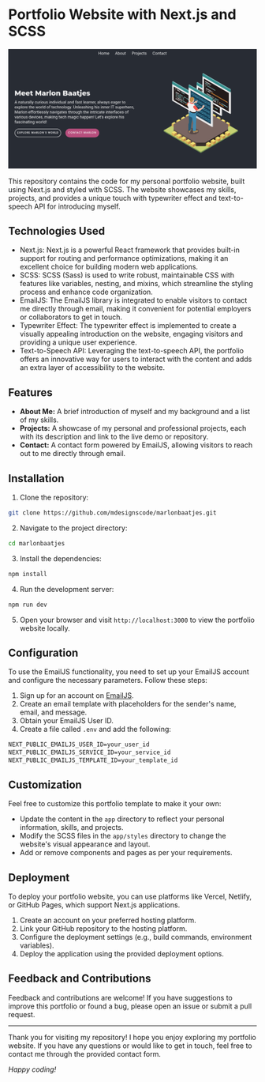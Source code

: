 # Portfolio Website with Next.js and SCSS

![Portfolio](./public/home-screenshot.png)

This repository contains the code for my personal portfolio website, built using Next.js and styled with SCSS. The website showcases my skills, projects, and provides a unique touch with typewriter effect and text-to-speech API for introducing myself.

## Technologies Used

- Next.js: Next.js is a powerful React framework that provides built-in support for routing and performance optimizations, making it an excellent choice for building modern web applications.
- SCSS: SCSS (Sass) is used to write robust, maintainable CSS with features like variables, nesting, and mixins, which streamline the styling process and enhance code organization.
- EmailJS: The EmailJS library is integrated to enable visitors to contact me directly through email, making it convenient for potential employers or collaborators to get in touch.
- Typewriter Effect: The typewriter effect is implemented to create a visually appealing introduction on the website, engaging visitors and providing a unique user experience.
- Text-to-Speech API: Leveraging the text-to-speech API, the portfolio offers an innovative way for users to interact with the content and adds an extra layer of accessibility to the website.

## Features

- **About Me:** A brief introduction of myself and my background and a list of my skills.
- **Projects:** A showcase of my personal and professional projects, each with its description and link to the live demo or repository.
- **Contact:** A contact form powered by EmailJS, allowing visitors to reach out to me directly through email.

## Installation

1. Clone the repository:

```bash
git clone https://github.com/mdesignscode/marlonbaatjes.git
```

2. Navigate to the project directory:

```bash
cd marlonbaatjes
```

3. Install the dependencies:

```bash
npm install
```

4. Run the development server:

```bash
npm run dev
```

5. Open your browser and visit `http://localhost:3000` to view the portfolio website locally.

## Configuration

To use the EmailJS functionality, you need to set up your EmailJS account and configure the necessary parameters. Follow these steps:

1. Sign up for an account on [EmailJS](https://www.emailjs.com/).
2. Create an email template with placeholders for the sender's name, email, and message.
3. Obtain your EmailJS User ID.
4. Create a file called `.env` and add the following:

```.env
NEXT_PUBLIC_EMAILJS_USER_ID=your_user_id
NEXT_PUBLIC_EMAILJS_SERVICE_ID=your_service_id
NEXT_PUBLIC_EMAILJS_TEMPLATE_ID=your_template_id
```

## Customization

Feel free to customize this portfolio template to make it your own:

- Update the content in the `app` directory to reflect your personal information, skills, and projects.
- Modify the SCSS files in the `app/styles` directory to change the website's visual appearance and layout.
- Add or remove components and pages as per your requirements.

## Deployment

To deploy your portfolio website, you can use platforms like Vercel, Netlify, or GitHub Pages, which support Next.js applications.

1. Create an account on your preferred hosting platform.
2. Link your GitHub repository to the hosting platform.
3. Configure the deployment settings (e.g., build commands, environment variables).
4. Deploy the application using the provided deployment options.

## Feedback and Contributions

Feedback and contributions are welcome! If you have suggestions to improve this portfolio or found a bug, please open an issue or submit a pull request.

---

Thank you for visiting my repository! I hope you enjoy exploring my portfolio website. If you have any questions or would like to get in touch, feel free to contact me through the provided contact form.

*Happy coding!*
